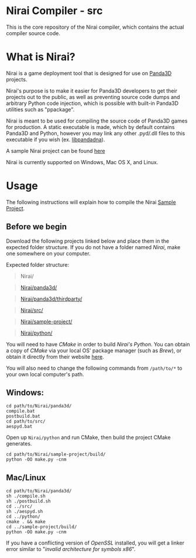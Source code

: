 # Nirai Compiler - src
This is the core repository of the Nirai compiler, which contains the actual compiler source code.

# What is Nirai?
Nirai is a game deployment tool that is designed for use on [Panda3D](https://www.panda3d.org/) projects.

Nirai's purpose is to make it easier for Panda3D developers to get their projects out to the public, as well as preventing source code dumps and arbitrary Python code injection, which is possible with built-in Panda3D utilities such as "ppackage".

Nirai is meant to be used for compiling the source code of Panda3D games for production. A static executable is made, which by default contains Panda3D and Python, however you may link any other .pyd/.dll files to this executable if you wish (ex. [libpandadna](https://github.com/loblao/libpandadna)).

A sample Nirai project can be found [here](https://github.com/nirai-compiler/sample-project)

Nirai is currently supported on Windows, Mac OS X, and Linux.

# Usage

The following instructions will explain how to compile the Nirai [Sample Project](https://github.com/nirai-compiler/sample-project).

## Before we begin

Download the following projects linked below and place them in the expected folder structure. If you do not have a folder named *Nirai*, make one somewhere on your computer.

Expected folder structure:

> Nirai/

> [Nirai/panda3d/](https://github.com/nirai-compiler/panda3d)

> [Nirai/panda3d/thirdparty/](https://github.com/nirai-compiler/thirdparty)

> [Nirai/src/](https://github.com/nirai-compiler/src/)

> [Nirai/sample-project/](https://github.com/nirai-compiler/sample-project)

> [Nirai/python/](https://github.com/nirai-compiler/python/)

You will need to have *CMake* in order to build *Nirai's Python*. You can obtain a copy of *CMake* via your local OS' package manager (such as *Brew*), or obtain it directly from their website [here](https://cmake.org/download/).

You will also need to change the following commands from `/path/to/*` to your own local computer's path.

## Windows:

```
cd path/to/Nirai/panda3d/
compile.bat
postbuild.bat
cd path/to/src/
aespyd.bat
```

Open up `Nirai/python` and run CMake, then build the project CMake generates.

```
cd path/to/Nirai/sample-project/build/
python -OO make.py -cnm
```

## Mac/Linux

```
cd path/to/Nirai/panda3d/
sh ./compile.sh
sh ./postbuild.sh
cd ../src/
sh ./aespyd.sh
cd ../python/
cmake . && make
cd ../sample-project/build/
python -OO make.py -cnm
```

If you have a conflicting version of *OpenSSL* installed, you will get a linker error similar to "*invalid architecture for symbols x86*".
